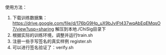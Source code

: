 使用方法：
1) 下载训练数据集：https://drive.google.com/file/d/176bG9Hp_uX9bJvIFt437wqAbEqEMqsO7/view?usp=sharing  解压到本地./ChiSig目录下
2) 根据实际的训练环境，调整并运行train.sh
3) 注册一些手写签名的真实样例  register.sh
4) 可以进行签名验证了：verify.sh
